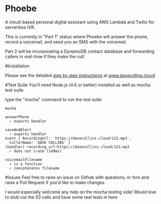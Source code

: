 # Phoebe
A cloud-based personal digital assistant using AWS Lambda and Twilio for serverless IVR.

This is currently in "Part 1" status where Phoebe will answer the phone, record a voicemail, and send you an SMS with the voicemail.

Part 2 will be incorporating a DynamoDB contact database and forwarding callers in real-time if they make the cut!

#Installation

Please see the detailed [step by step instructions](http://davecollins.cloud/lambda_ivr_1.html) at www.davecollins.cloud



#Test Suite
You'll need Node.js (4.6 or better) installed as well as mocha test suite

type the "mocha" command to run the test suite

    mocha

    answerPhone
      ✓ exports handler

    saveAndAlert
      ✓ exports handler
    event { RecordingUrl: 'https://davecollins.cloud/123.mp3',
      CallerName: 'DAVE COLLINS' }
    (handler) recording_url:https://davecollins.cloud/123.mp3
      ✓ does not crash (149ms)

    voicemailFilename
      ✓ is a function
      ✓ concatenates filename


#Issues
Feel free to raise an issue on Github with questions, or fork and raise a Pull Request if you'd like to make changes.

I would especially welcome any help on the mocha testing side!  Would love to stub out the S3 calls and have some real tests in here
